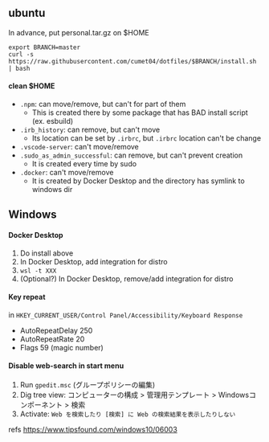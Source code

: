 ubuntu
----
In advance, put personal.tar.gz on $HOME
```
export BRANCH=master
curl -s https://raw.githubusercontent.com/cumet04/dotfiles/$BRANCH/install.sh | bash
```

#### <memo> clean $HOME
* `.npm`: can move/remove, but can't for part of them
  - This is created there by some package that has BAD install script (ex. esbuild)
* `.irb_history`: can remove, but can't move
  - Its location can be set by `.irbrc`, but `.irbrc` location can't be change
* `.vscode-server`: can't move/remove
* `.sudo_as_admin_successful`: can remove, but can't prevent creation
  - It is created every time by sudo
* `.docker`: can't move/remove
  - It is created by Docker Desktop and the directory has symlink to windows dir

Windows
----
#### Docker Desktop
1. Do install above
2. In Docker Desktop, add integration for distro
3. `wsl -t XXX`
4. (Optional?) In Docker Desktop, remove/add integration for distro

#### Key repeat
in `HKEY_CURRENT_USER/Control Panel/Accessibility/Keyboard Response`
* AutoRepeatDelay 250
* AutoRepeatRate 20
* Flags 59 (magic number)

#### Disable web-search in start menu
1. Run `gpedit.msc` (グループポリシーの編集)
2. Dig tree view: コンピューターの構成 > 管理用テンプレート > Windowsコンポーネント > 検索
3. Activate: `Web を検索したり [検索] に Web の検索結果を表示したりしない`

refs https://www.tipsfound.com/windows10/06003
